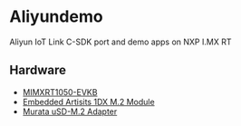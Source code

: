 # Aliyundemo
Aliyun IoT Link C-SDK port and demo apps on NXP I.MX RT

## Hardware

- [MIMXRT1050-EVKB](https://www.nxp.com/support/developer-resources/evaluation-and-development-boards/i.mx-evaluation-and-development-boards/i.mx-rt1050-evaluation-kit:MIMXRT1050-EVK?lang=en&lang_cd=en&)
- [Embedded Artisits 1DX M.2 Module](https://www.embeddedartists.com/products/1dx-m-2-module/)
- [Murata uSD-M.2 Adapter](https://wireless.murata.com/usd-m2.html)

